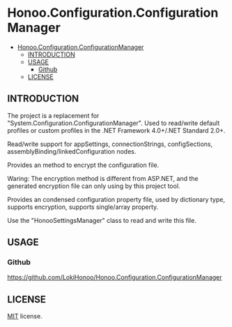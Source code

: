# Honoo.Configuration.ConfigurationManager

<!-- @import "[TOC]" {cmd="toc" depthFrom=1 depthTo=6 orderedList=false} -->

<!-- code_chunk_output -->

- [Honoo.Configuration.ConfigurationManager](#honooconfigurationconfigurationmanager)
  - [INTRODUCTION](#introduction)
  - [USAGE](#usage)
    - [Github](#github)
  - [LICENSE](#license)

<!-- /code_chunk_output -->

## INTRODUCTION

The project is a replacement for "System.Configuration.ConfigurationManager".
Used to read/write default profiles or custom profiles in the .NET Framework 4.0+/.NET Standard 2.0+.

Read/write support for appSettings, connectionStrings, configSections, assemblyBinding/linkedConfiguration nodes.

Provides an method to encrypt the configuration file. 

Waring: The encryption method is different from ASP.NET, and the generated encryption file can only using by this project tool.

Provides an condensed configuration property file, used by dictionary type, supports encryption, supports single/array property. 

Use the "HonooSettingsManager" class to read and write this file.

## USAGE

### Github

<https://github.com/LokiHonoo/Honoo.Configuration.ConfigurationManager>

## LICENSE

[MIT](LICENSE) license.

